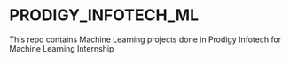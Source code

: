 # PRODIGY_INFOTECH_ML
This repo contains Machine Learning projects done in Prodigy Infotech for Machine Learning Internship
